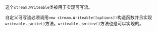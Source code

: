 这个`stream.Writeable`类被用于实现可写流。

自定义可写流必须调用`new stream.Writeable([options])`构造函数并且实现`writeable._write()`方法。`writeable._writev()`方法也是可以实现的。

